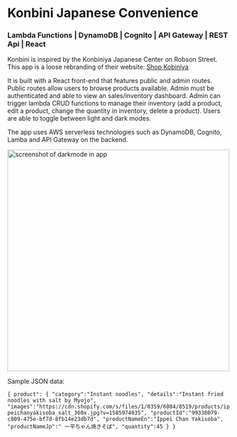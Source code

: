 # Konbini Japanese Convenience

### Lambda Functions | DynamoDB | Cognito | API Gateway | REST Api | React

Konbini is inspired by the Konbiniya Japanese Center on Robson Street.
This app is a loose rebranding of their website: [Shop Kobiniya](https://shop.konbiniya.com/)

It is built with a React front-end that features public and admin routes. Public routes allow users to browse products available. Admin must be authenticated and able to view an sales/inventory dashboard. Admin can trigger lambda CRUD functions to manage their inventory (add a product, edit a product, change the quantity in inventory, delete a product). Users are able to toggle between light and dark modes.

The app uses AWS serverless technologies such as DynamoDB, Cognito, Lamba and API Gateway on the backend.

<img src="kb-darkmode.gif" alt="screenshot of darkmode in app" width="500">

Sample JSON data:

`{ product": { "category":"Instant noodles", "details":"Instant fried noodles with salt by Myojo", "images":"https://cdn.shopify.com/s/files/1/0359/6084/8519/products/ippeichanyakisoba_salt_360x.jpg?v=1585974035", "productId":"99338079-c809-475e-bf7d-8fb14e23db7d", "productNameEn":"Ippei Chan Yakisoba", "productNameJp":" 一平ちゃん焼きそば", "quantity":45 } }`
